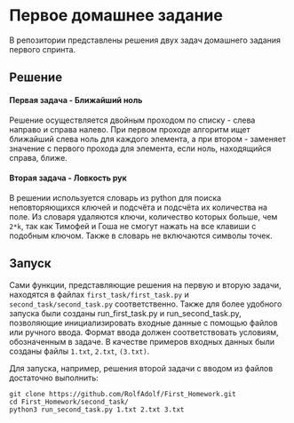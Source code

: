 # Первое домашнее задание
В репозитории представлены решения двух задач домашнего задания первого спринта.

## Решение
#### Первая задача - Ближайший ноль
Решение осуществляется двойным проходом по списку - слева направо и справа налево. 
При первом проходе алгоритм ищет ближайший слева ноль для каждого элемента, а при втором - заменяет значение с первого прохода для элемента, если ноль, находящийся справа, ближе.

#### Вторая задача - Ловкость рук
В решении используется словарь из python для поиска неповторяющихся ключей и подсчёта и подсчёта их количества на поле. Из словаря удаляются ключи, количество которых больше, чем ```2*k```, так как Тимофей и Гоша не смогут нажать на все клавиши с подобным ключом. Также в словарь не включаются символы точек.

## Запуск
Сами функции, представляющие решения на первую и вторую задачи, находятся в файлах ```first_task/first_task.py``` и ```second_task/second_task.py``` соответственно. Также для более удобного запуска были созданы run_first_task.py и run_second_task.py, позволяющие инициализировать входные данные с помощью файлов или ручного ввода. Формат ввода должен соответствовать условиям, обозначенным в задаче. В качестве примеров входных данных были созданы файлы ```1.txt```, ```2.txt```, ```(3.txt)```.

Для запуска, например, решения второй задачи с вводом из файлов достаточно выполнить:
```
git clone https://github.com/RolfAdolf/First_Homework.git
cd First_Homework/second_task/
python3 run_second_task.py 1.txt 2.txt 3.txt
```
